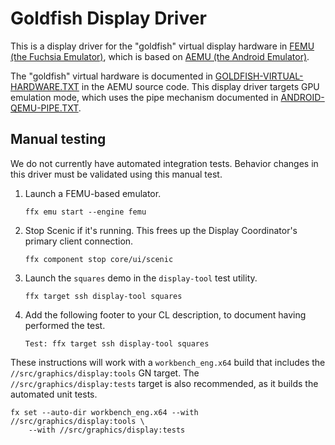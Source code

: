 # Goldfish Display Driver

This is a display driver for the "goldfish" virtual display hardware in
[FEMU (the Fuchsia Emulator)][femu], which is based on
[AEMU (the Android Emulator)][aemu].

The "goldfish" virtual hardware is documented in
[GOLDFISH-VIRTUAL-HARDWARE.TXT][goldfish-virtual-hardware-txt] in the AEMU
source code. This display driver targets GPU emulation mode, which uses the
pipe mechanism documented in [ANDROID-QEMU-PIPE.TXT][aemu-pipe-txt].

## Manual testing

We do not currently have automated integration tests. Behavior changes in this
driver must be validated using this manual test.

1. Launch a FEMU-based emulator.

   ```posix-terminal
   ffx emu start --engine femu
   ```

2. Stop Scenic if it's running. This frees up the Display Coordinator's
   primary client connection.

   ```posix-terminal
   ffx component stop core/ui/scenic
   ```

3. Launch the `squares` demo in the `display-tool` test utility.

   ```posix-terminal
   ffx target ssh display-tool squares
   ```

4. Add the following footer to your CL description, to document having performed
   the test.

   ```
   Test: ffx target ssh display-tool squares
   ```

These instructions will work with a `workbench_eng.x64` build that includes the
`//src/graphics/display:tools` GN target. The `//src/graphics/display:tests`
target is also recommended, as it builds the automated unit tests.

```posix-terminal
fx set --auto-dir workbench_eng.x64 --with //src/graphics/display:tools \
    --with //src/graphics/display:tests
```

[aemu]: https://developer.android.com/studio/run/emulator
[aemu-pipe-txt]: https://android.googlesource.com/platform/external/qemu/+/refs/heads/emu-master-dev/android/docs/ANDROID-QEMU-PIPE.TXT
[femu]: /docs/development/build/emulator.md
[goldfish-virtual-hardware-txt]: https://android.googlesource.com/platform/external/qemu/+/refs/heads/emu-master-dev/android/docs/GOLDFISH-VIRTUAL-HARDWARE.TXT

